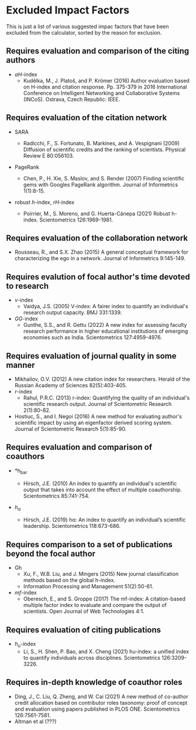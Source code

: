 # Excluded Impact Factors
This is just a list of various suggested impac factors that have been excluded from the calculator, sorted by the 
reason for exclusion.

## Requires evaluation and comparison of the citing authors

* *aH*-index
  * Kudělka, M., J. Platoš, and P. Krömer (2016) Author evaluation based on H-index and citation response. 
    Pp. 375-379 in 2016 International Conference on Intelligent Networking and Collaborative Systems (INCoS). 
    Ostrava, Czech Republic: IEEE.


## Requires evaluation of the citation network

* SARA
  * Radicchi, F., S. Fortunato, B. Markines, and A. Vespignani (2009) Diffusion of scientific credits and the 
    ranking of scientists. Physical Review E 80:056103.

* PageRank
  * Chen, P., H. Xie, S. Maslov, and S. Render (2007) Finding scientific gems with Googles PageRank algorithm. 
    Journal of Informetrics 1(1):8-15.

* robust *h*-index, *rH*-index
  * Poirrier, M., S. Moreno, and G. Huerta-Cánepa (2021) Robust h-index. Scientometrics 126:1969-1981.
 
 
## Requires evaluation of the collaboration network
* Rousseau, R., and S.X. Zhao (2015) A general conceptual framework for characterizing the ego in a network. Journal of Informetrics 9:145-149.


## Requires evalution of focal author's time devoted to research
* *v*-index
  * Vaidya, J.S. (2005) V-index: A fairer index to quantify an individual's research output capacity. BMJ 331:1339.
* *GG*-index
  * Gunthe, S.S., and R. Gettu (2022) A new index for assessing faculty research performance in higher educational institutions of emerging economies such as India. Scientometrics 127:4959-4976.



## Requires evaluation of journal quality in some manner
* Mikhailov, O.V. (2012) A new citation index for researchers. Herald of the Russian Academy of Sciences 82(5):403-405.
* _r_-index
  * Rahul, P.R.C. (2013) r-index: Quantifying the quality of an individual's scientific research output. Journal of Scientometric Research 2(1):80-82.
* Hostiuc, S., and I. Negoi (2016) A new method for evaluating author's scientific impact by using an eigenfactor derived scoring system. Journal of Scientometric Research 5(1):85-90.


## Requires evaluation and comparison of coauthors
* *h<sub>bar</sub>
  * Hirsch, J.E. (2010) An index to quantify an individual's scientific output that takes into account the effect 
    of multiple coauthorship. Scientometrics 85:741-754.

* *h<sub>&alpha;</sub>*
  * Hirsch, J.E. (2019) hα: An index to quantify an individual’s scientific leadership. Scientometrics 118:673-686.


## Requires comparison to a set of publications beyond the focal author
* Gh
  * Xu, F., W.B. Liu, and J. Mingers (2015) New journal classification methods based on the global h-index. 
  * Information Processing and Management 51(2):50-61.
* *mf*-index
  * Oberesch, E., and S. Groppe (2017) The mf-index: A citation-based multiple factor index to evaluate and 
    compare the output of scientists. Open Journal of Web Technologies 4:1.


## Requires evaluation of citing publications
* *h<sub>u</sub>*-index
  * Li, S., H. Shen, P. Bao, and X. Cheng (2021) hu-index: a unified index to quantify individuals across 
    disciplines. Scientometrics 126:3209-3226.


## Requires in-depth knowledge of coauthor roles
* Ding, J., C. Liu, Q. Zheng, and W. Cai (2021) A new method of co-author credit allocation based on contributor 
  roles taxonomy: proof of concept and evaluation using papers published in PLOS ONE. Scientometrics 126:7561-7581.
* Altman et al (???)


